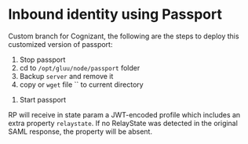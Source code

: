# Inbound identity using Passport

Custom branch for Cognizant, the following are the steps to deploy this customized version of passport:

1. Stop passport
1. cd to `/opt/gluu/node/passport` folder
1. Backup `server` and remove it
1. copy or `wget` file `` to current directory
<!--
1. In oxtrust, update the passport_saml script with contents found [here]()
1. At the end of both script properties, `generic_remote_attributes_list` and `generic_local_attributes_list` add one item: `relaystate`
1. Press the `Update` button at the bottom
-->
1. Start passport


RP will receive in state param a JWT-encoded profile which includes an extra property `relaystate`. If no RelayState was detected in the original SAML response, the property will be absent.